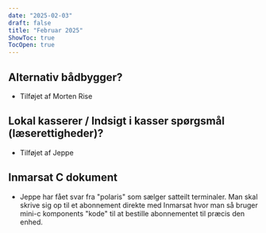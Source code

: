 ```yaml
---
date: "2025-02-03"
draft: false
title: "Februar 2025"
ShowToc: true
TocOpen: true
---
```


## Alternativ bådbygger?

- Tilføjet af Morten Rise

## Lokal kasserer / Indsigt i kasser spørgsmål (læserettigheder)?

- Tilføjet af Jeppe

## Inmarsat C dokument

- Jeppe har fået svar fra "polaris" som sælger satteilt terminaler. Man skal skrive sig op til et abonnement direkte med Inmarsat hvor man så bruger mini-c komponents "kode" til at bestille abonnementet til præcis den enhed.
